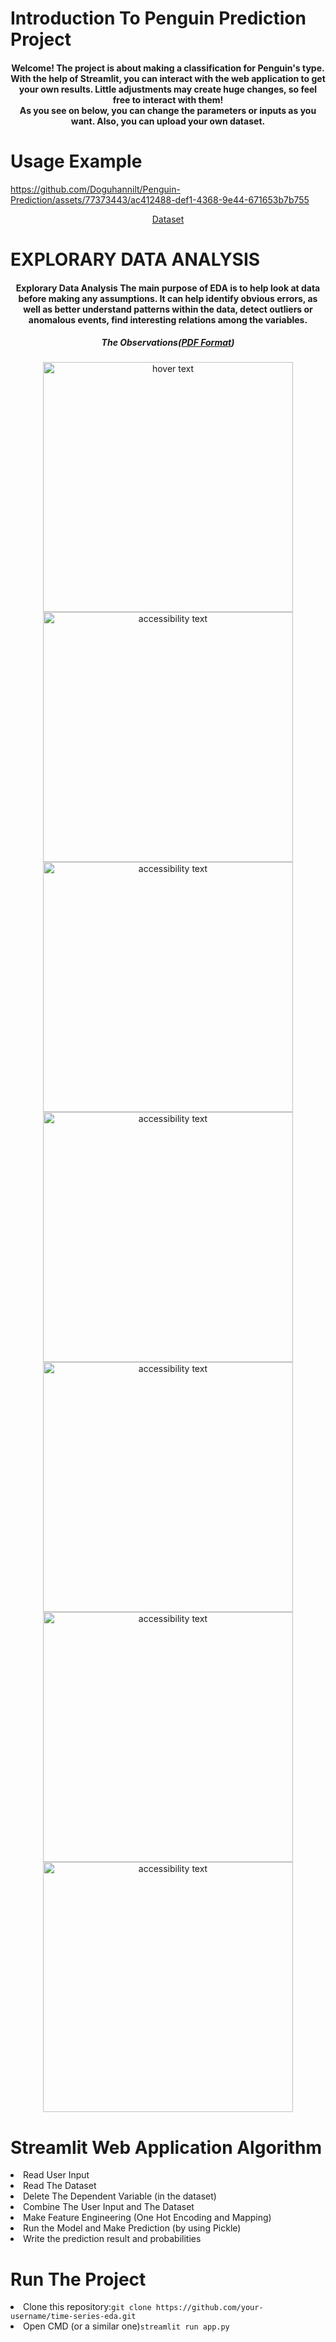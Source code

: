 # Introduction To Penguin Prediction Project

<h4 align="center">Welcome! The project is about making a classification for Penguin's type. With the help of Streamlit, you can interact with the web application to get your own results. 
Little adjustments may create huge changes, so feel free to interact with them! <br>
As you see on below, you can change the parameters or inputs as you want. Also, you can upload your own dataset.</h4>

# Usage Example

https://github.com/Doguhannilt/Penguin-Prediction/assets/77373443/ac412488-def1-4368-9e44-671653b7b755

<p align = "center"><a href = "https://github.com/Doguhannilt/Penguin-Prediction/blob/master/penguins_cleaned.csv" align = "center">Dataset</a></p>

# EXPLORARY DATA ANALYSIS

<h4 align="center">Explorary Data Analysis The main purpose of EDA is to help look at data before making any assumptions. It can help identify obvious errors, as well as better understand patterns within the data, detect outliers or anomalous events, find interesting relations among the variables.</h4>

<h5 align="center">The Observations(<a href= "https://github.com/Doguhannilt/Penguin-Prediction/blob/master/Penguin%20Dataset%20Explorary%20Data%20Analysis.pdf">PDF Format</a>)</h5>

<p align="center" width="800" height="600">
  <img src="https://github.com/Doguhannilt/Penguin-Prediction/assets/77373443/f82c1440-1d8a-4412-9c3e-8c1f738ae7a0" width="400" title="hover text">
  <img src="https://github.com/Doguhannilt/Penguin-Prediction/assets/77373443/afbd8231-4d5c-4fd3-ac16-2e4063355d57" width="400" alt="accessibility text">
  <img src="https://github.com/Doguhannilt/Penguin-Prediction/assets/77373443/a7cf226b-46c5-4388-b2fe-d7925c67448f" width="400" alt="accessibility text">
  <img src="https://github.com/Doguhannilt/Penguin-Prediction/assets/77373443/9999c149-b64c-4c19-a338-549432009979" width="400" alt="accessibility text">
  <img src="https://github.com/Doguhannilt/Penguin-Prediction/assets/77373443/382797a6-ec1f-4e93-89dd-1ff812788459" width="400" alt="accessibility text">
  <img src="https://github.com/Doguhannilt/Penguin-Prediction/assets/77373443/0d3f33f6-6a7e-432d-afcf-24919cfb02e2" width="400" alt="accessibility text">
  <img src="https://github.com/Doguhannilt/Penguin-Prediction/assets/77373443/534d3420-6053-484a-8ec8-f9285f45f08d" width="400" alt="accessibility text">
</p>

# Streamlit Web Application Algorithm

<lu>

  <li>Read User Input</li>
  <li>Read The Dataset</li>
  <li>Delete The Dependent Variable (in the dataset)</li>
  <li>Combine The User Input and The Dataset</li>
  <li>Make Feature Engineering (One Hot Encoding and Mapping)</li>
  <li>Run the Model and Make Prediction (by using Pickle)</li>
  <li>Write the prediction result and probabilities</li>
</lu>

# Run The Project

<lu>
  <li>Clone this repository:<code>git clone https://github.com/your-username/time-series-eda.git</code></li>
  <li>Open CMD (or a similar one)<code>streamlit run app.py</code></li>
</lu>



